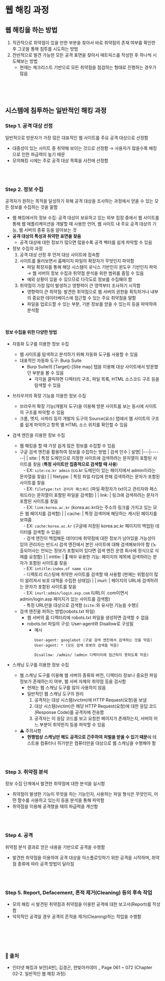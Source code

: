 # 웹 해킹 과정

## 웹 해킹을 하는 방법
1. 직관적으로 취약점이 있을 만한 부분을 찾아서 바로 취약점의 존재 여부를 확인한 후 그곳을 통해 침투를 시도하는 방법
2. 전반적으로 발견 가능한 모든 공격 표면을 찾아서 매트릭스를 작성한 후 하나씩 시도해보는 방법
    - 현재는 체크리스트 기반으로 모든 취약점을 점검하는 형태로 진행하는 경우가 많음


<br/><br/><br/>

## 시스템에 침투하는 일반적인 해킹 과정

### Step 1. 공격 대상 선정
일반적으로 방문자가 가장 많은 대표적인 웹 사이트를 주요 공격 대상으로 선정함
* 대중성이 있는 사이트 중 취약해 보이는 것으로 선정함 → 사용자가 많을수록 해킹으로 인한 파급력이 높기 때문
* 모의해킹 시에는 주로 공격 대상 목록을 사전에 선정함

<br/><br/>

### Step 2. 정보 수집
공격자가 원하는 목적을 달성하기 위해 공격 대상을 조사하는 과정에서 얻을 수 있는 모든 정보를 수집하는 것을 말함
* 웹 해킹에서의 정보 수집: 공격 대상이 보유하고 있는 외부 접점 중에서 웹 사이트를 통해 웹 애플리케이션을 개발할 때 사용한 언어, 웹 사이트 내 주요 공격 대상의 기능, 웹 서버의 종류 등을 알아보는 것
* **공격 대상의 특성과 취약한 표면을 찾음**
    - 공격 대상에 대한 정보가 많으면 많을수록 공격 벡터를 쉽게 파악할 수 있음
* 정보 수집의 과정
    1. 공격 대상 선정 후 먼저 대상 사이트에 접속함
    2. 사이트를 둘러보면서 홈페이지 파일의 확장자가 무엇인지 파악함
        - 파일 확장자를 통해 해당 시스템이 유닉스 기반인지 윈도우 기반인지 파악 → 웹 서버의 정보 수집과 취약점 분석을 위한 범위를 좁힐 수 있음
        - 예외 상황이 있을 수 있으므로 다각도로 정보를 수집해야 함
    3. 취약점이 가장 많이 발생하고 영향력이 큰 영역부터 조사하기 시작함
        - 영향력이 큰 취약점: 발견한 취약점으로 웹 서버의 권한을 획득하거나 내부의 중요한 데이터베이스에 접근할 수 있는 주요 취약점을 말함
        - 파일을 업로드할 수 있는 부분, 기본 정보를 얻을 수 있는지 등을 파악하여 분석함

<br/>

#### **정보 수집을 위한 다양한 방법**
* 자동화 도구를 이용한 정보 수집
    - 웹 사이트를 탐색하고 분석하기 위해 자동화 도구를 사용할 수 있음
    - 대표적인 자동화 도구: Burp Suite
        + Burp Suite의 [Target]-[Site map] 탭을 이용해 대상 사이트에서 방문했던 부분을 볼 수 있음
            - 각각을 클릭하면 디렉터리 구조, 파일 목록, HTML 소스코드 구조 등을 탐색할 수 있음

* 브라우저의 확장 기능을 이용한 정보 수집
    - 브라우저 확장 기능(개발자 도구)을 이용해 방문 사이트를 보는 동시에 사이트의 구조를 파악할 수 있음
    - 크롬, 엣지, 사파리 등의 개발자 도구의 Source(요소) 탭에서 웹 사이트의 구조를 쉽게 파악하고 항목 별 HTML 소스 위치를 확인할 수 있음

* 검색 엔진을 이용한 정보 수집
    - 웹 해킹을 할 때 가장 쉽게 많은 정보를 수집할 수 있음
    - 구글 검색 엔진을 활용하여 정보를 수집하는 방법
        | 검색 인수 | 설명|
        |---|------|
        | site: | 특정 도메인으로 지정한 사이트에 검색하려는 문자열이 포함된 사이트를 찾음 (**특정 사이트만 집중적으로 검색할 때 사용**) <br/> &nbsp;&nbsp; - EX: ```site:co.kr admin``` (co.kr 도메인이 있는 페이지에서 admin이라는 문자열을 찾음) |
        | filetype: | 특정 파일 타입에 한해 검색하려는 문자가 포함된 사이트를 찾음 <br/> &nbsp;&nbsp; - EX: ```filetype:txt 관리자 패스워드``` (파일 확장자가 txt이고 관리자와 패스워드라는 문자열이 포함된 파일을 검색함)  |
        | link: | 링크에 검색하려는 문자가 포함된 사이트를 찾음 <br/> &nbsp;&nbsp; - EX: ```link:korea.ac.kr``` (korea.ac.kr라는 주소의 링크를 가지고 있는 모든 웹 페이지를 검색함) |
        | cache: | 특정 검색어에 해당하는 캐시된 페이지를 보여줌 <br/> &nbsp;&nbsp; - EX: ```cache:korea.ac.kr``` (구글에 저장된 korea.ac.kr 페이지의 백업된 데이터를 검색할 수 있음) <br/> &nbsp;&nbsp; - 검색 엔진이 백업해둔 데이터에 취약점에 대한 정보가 남아있을 가능성이 있어 관리자는 반드시 검색 엔진에서 본인 사이트에 대해 검색해보아야 함 (노출되어사는 안되는 정보가 포함되어 있다면 검색 엔진 운영 회사에 정식으로 삭제를 요청함) |
        | intitle: | 📌 매우 유용한 기능: 페이지의 제목에 검색하려는 문자가 포함된 사이트를 찾음 <br/> &nbsp;&nbsp; - EX: ```intitle:index.of name size``` <br/> &nbsp;&nbsp; - 디렉토리 리스팅에 취약한 사이트를 검색할 때 사용함 (현재는 위험성이 많이 알려져서 보호 대책을 수립한 상태임) |
        | inurl: | 페이지의 URL에 검색하려는 문자가 포함된 사이트를 찾음 <br/> &nbsp;&nbsp; - EX: ```inurl:admin/login.asp.com``` (URL이 .com이면서 admin/login.asp 페이지가 있는 사이트를 검색함) <br/> &nbsp;&nbsp; - 특정 URL만을 대상으로 검색함 (```site:```와 유사한 기능을 수행)|
    - 검색 엔진을 피하는 방법(robots.txt 파일)
        + 웹 서버의 홈 디렉터리에 robots.txt 파일을 생성하면 검색할 수 없음
        + robots.txt 파일의 구성: User-agent와 Disallow로 구성됨
            - 예시
                ```
                User-agent: googlebot (구글 검색 엔진에서 검색하는 것을 막음)
                User-agent: * (모든 검색 로봇의 검색을 막음)

                Disallow: /admin/ (admin 디렉터리에 접근하지 못하도록 막음)
                ```

* 스캐닝 도구를 이용한 정보 수집
    - 웹 스캐닝 도구를 이용해 웹 서버의 종류와 버전, 디렉터리 정보나 중요한 파일 정보가 존재하는지 여부, 웹 서버 자체의 취약점 등을 검사함
        + 현재는 웹 스캐닝 도구를 많이 사용하지 않음
        + 일반적인 웹 스캐닝 도구의 원리
            1. 공격자는 대상 시스템(victim)에 HTTP Request(요청)을 보냄
            2. 대상 시스템(victim)은 해당 HTTP Request(요청)에 대한 응답 코드(Response Code)를 공격자에 전송함
            3. 공격자는 이 응답 코드를 보고 요청한 페이지가 존재하는지, 서버의 어느 부분이 취약한지 등을 파악할 수 있음
    - ⚠️ 주의사항
        + **현행법상 스캐닝만 해도 공격으로 간주하여 처벌을 받을 수 있기 때문**에 테스트용 컴퓨터나 허가받은 컴퓨터만을 대상으로 웹 스캐닝을 수행해야 함

<br/><br/>


### Step 3. 취약점 분석
정보 수집 단계에서 발견한 취약점에 대한 분석을 실시함
* 취약점이 발생한 기능이 무엇을 하는 기능인지, 사용하는 파일 형식은 무엇인지, 어떤 함수를 사용하고 있는지 등을 분석을 통해 파악함
* 취약점을 이용해 공격했을 때의 파급력을 계산함

<br/><br/>


### Step 4. 공격
취약점 분석 결과로 얻은 내용을 기반으로 공격을 수행함
* 발견한 취약점을 이용하여 공격 대상을 익스플로잇하기 위한 공격을 시작하며, 취약점 종류에 따라 공격 방법이 달라짐

<br/><br/>


### Step 5. Report, Defacement, 흔적 제거(Cleaning) 등의 후속 작업
* 모의 해킹 시 발견된 취약점과 취약점을 이용한 공격에 대한 보고서(Report)를 작성함
* 악의적인 공격일 경우 공격의 흔적을 제거(Cleaning)하는 작업을 수행함


<br/><br/><br/><br/>
### 🔖 출처
* 인터넷 해킹과 보안[4판], 김경곤, 한빛아카데미 _ Page 061 ~ 072 (Chapter 02-2. 일반적인 웹 해킹 과정)
